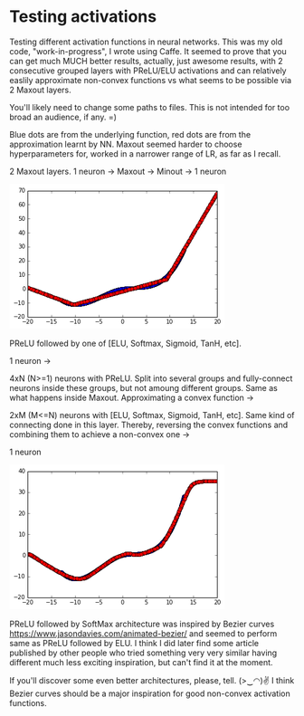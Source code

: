# Testing activations
Testing different activation functions in neural networks. This was my old code, "work-in-progress", I wrote using Caffe. It seemed to prove that you can get much MUCH better results, actually, just awesome results, with 2 consecutive grouped layers with PReLU/ELU activations and can relatively easlily approximate non-convex functions vs what seems to be possible via 2 Maxout layers.

You'll likely need to change some paths to files. This is not intended for too broad an audience, if any. =)

Blue dots are from the underlying function, red dots are from the approximation learnt by NN. Maxout seemed harder to choose hyperparameters for, worked in a narrower range of LR, as far as I recall.

2 Maxout layers. 1 neuron -> Maxout -> Minout -> 1 neuron

![2 maxout layers](2-maxout.png)


PReLU followed by one of [ELU, Softmax, Sigmoid, TanH, etc]. 

1 neuron ->

4xN (N>=1) neurons with PReLU. Split into several groups and fully-connect neurons inside these groups, but not amoung different groups. Same as what happens inside Maxout. Approximating a convex function ->

2xM (M<=N) neurons with [ELU, Softmax, Sigmoid, TanH, etc]. Same kind of connecting done in this layer. Thereby, reversing the convex functions and combining them to achieve a non-convex one ->

1 neuron

![PReLU followed by ELU, or Softmax](bezier-pyramid.png)



PReLU followed by SoftMax architecture was inspired by Bezier curves https://www.jasondavies.com/animated-bezier/ and seemed to perform same as PReLU followed by ELU. I think I did later find some article published by other people who tried something very very similar having different much less exciting inspiration, but can't find it at the moment.

If you'll discover some even better architectures, please, tell. (>‿◠)✌ I think Bezier curves should be a major inspiration for good non-convex activation functions.
